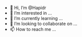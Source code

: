 - 👋 Hi, I’m @Hapidr
- 👀 I’m interested in ...
- 🌱 I’m currently learning ...
- 💞️ I’m looking to collaborate on ...
- 📫 How to reach me ...

<!---
Hapidr/Hapidr is a ✨ special ✨ repository because its `README.md` (this file) appears on your GitHub profile.
You can click the Preview link to take a look at your changes.
--->
